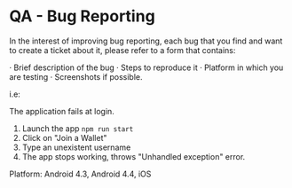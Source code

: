 # QA - Bug Reporting

In the interest of improving bug reporting, each bug that you find and want to create a ticket about it, please refer to a form that contains:
 
· Brief description of the bug
· Steps to reproduce it
· Platform in which you are testing
· Screenshots if possible.
 
i.e:
 
The application fails at login.
 
1) Launch the app `npm run start`
2) Click on "Join a Wallet"
3) Type an unexistent username
4) The app stops working, throws "Unhandled exception" error.
 
Platform: Android 4.3, Android 4.4, iOS
